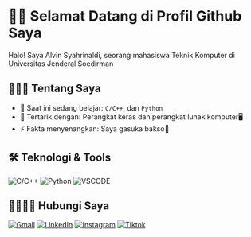 # 🙌🏻 Selamat Datang di Profil Github Saya
Halo! Saya Alvin Syahrinaldi, seorang mahasiswa Teknik Komputer di Universitas Jenderal Soedirman

## 🧑🏻‍💻 Tentang Saya
- 🔭 Saat ini sedang belajar: `C/C++`, dan `Python`
- 🌱 Tertarik dengan: Perangkat keras dan perangkat lunak komputer🖥️
- ⚡ Fakta menyenangkan: Saya gasuka bakso🤢

## 🛠️ Teknologi & Tools
![C/C++](https://img.shields.io/badge/-C/C++-lightpink?style=for-the-badge&logo=c&logoColor=black)
![Python](https://img.shields.io/badge/python-3670A0?style=for-the-badge&logo=python&logoColor=ffdd54)
![VSCODE](https://img.shields.io/badge/Visual%20Studio%20Code-007ACC?logo=visualstudiocode&logoColor=fff&style=plastic)

## 🫱🏻‍🫲🏻 Hubungi Saya
[![Gmail](https://img.shields.io/badge/-Gmail-red?style=flat&logo=Gmail&logoColor=white)](mailto:m.rafidbaihaqi@gmail.com)
[![LinkedIn](https://img.shields.io/badge/-LinkedIn-blue?style=flat-square&logo=Linkedin&logoColor=white)](https://www.linkedin.com/in/rafid-baihaqi-86601b383?utm_source=share&utm_campaign=share_via&utm_content=profile&utm_medium=android_app)
[![Instagram](https://img.shields.io/badge/Instagram-E4405F?style=for-the-badge&logo=instagram&logoColor=white)](https://www.instagram.com/fyddd2.0?igsh=bzk5MG54NjBhb21i)
[![Tiktok](https://img.shields.io/badge/-TikTok-000?style=flat&logo=Tiktok&logoColor=white)](https://www.tiktok.com/@kop1ttt?_t=ZS-90JcTy3TJ37&_r=1)

